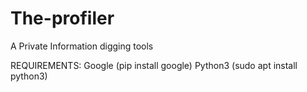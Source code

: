 # The-profiler
A Private Information digging tools

REQUIREMENTS:
Google (pip install google)
Python3 (sudo apt install python3)
